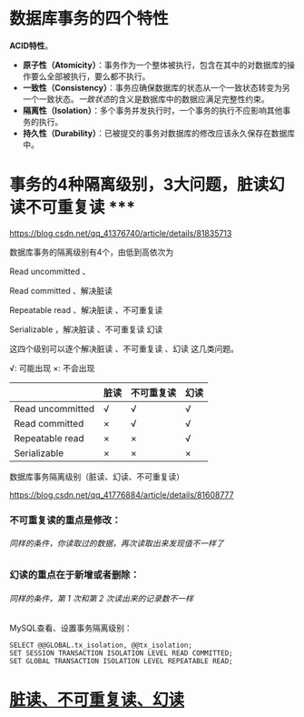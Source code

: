 # 数据库事务的四个特性



**ACID特性**。

- **原子性（Atomicity）**：事务作为一个整体被执行，包含在其中的对数据库的操作要么全部被执行，要么都不执行。
- **一致性（Consistency）**：事务应确保数据库的状态从一个一致状态转变为另一个一致状态。*一致状态*的含义是数据库中的数据应满足完整性约束。
- **隔离性（Isolation）**：多个事务并发执行时，一个事务的执行不应影响其他事务的执行。
- **持久性（Durability）**：已被提交的事务对数据库的修改应该永久保存在数据库中。





# 事务的4种隔离级别，3大问题，脏读幻读不可重复读 ***

https://blog.csdn.net/qq_41376740/article/details/81835713

数据库事务的隔离级别有4个，由低到高依次为

Read uncommitted 、

Read committed 、解决脏读

Repeatable read 、解决脏读 、不可重复读

Serializable ，解决脏读 、不可重复读 幻读

这四个级别可以逐个解决脏读 、不可重复读 、幻读 这几类问题。



√: 可能出现    ×: 不会出现

|                  | 脏读 | 不可重复读 | 幻读 |
| ---------------- | ---- | ---------- | ---- |
| Read uncommitted | √    | √          | √    |
| Read committed   | ×    | √          | √    |
| Repeatable read  | ×    | ×          | √    |
| Serializable     | ×    | ×          | ×    |

 数据库事务隔离级别（脏读、幻读、不可重复读）

https://blog.csdn.net/qq_41776884/article/details/81608777

### 不可重复读的重点是修改： 

###### 同样的条件，你读取过的数据，再次读取出来发现值不一样了

### 幻读的重点在于新增或者删除： 

###### 同样的条件，第 1 次和第 2 次读出来的记录数不一样





MySQL查看、设置事务隔离级别：

```
SELECT @@GLOBAL.tx_isolation, @@tx_isolation;
SET SESSION TRANSACTION ISOLATION LEVEL READ COMMITTED;
SET GLOBAL TRANSACTION ISOLATION LEVEL REPEATABLE READ;
```

#  [脏读、不可重复读、幻读](https://www.cnblogs.com/allenwas3/p/8344147.html)